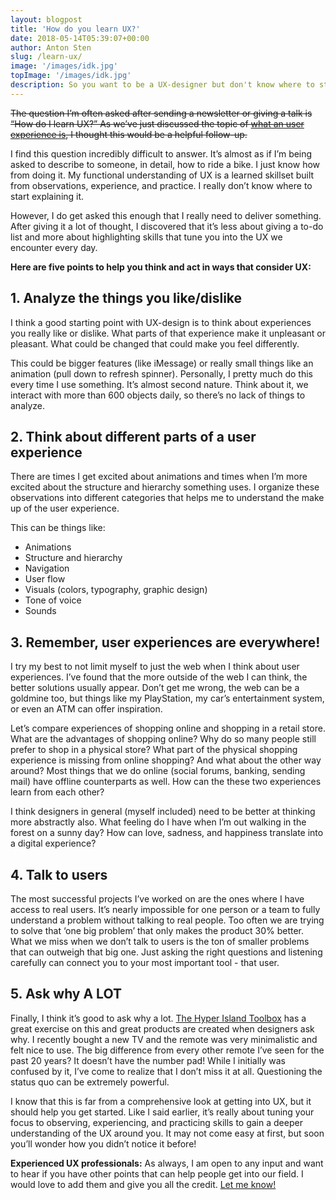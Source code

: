 ```yaml
---
layout: blogpost
title: 'How do you learn UX?'
date: 2018-05-14T05:39:07+00:00
author: Anton Sten
slug: /learn-ux/
image: '/images/idk.jpg'
topImage: '/images/idk.jpg'
description: So you want to be a UX-designer but don't know where to start? Here are my five points to think differently and kickstart your  UX career!
---
```


~~The question I’m often asked after sending a newsletter or giving a talk is “How do I learn UX?”  As we’ve just discussed the topic of [what an user experience is](https://www.antonsten.com/whatsux), I thought this would be a helpful follow-up.~~

I find this question incredibly difficult to answer. It’s almost as if I’m being asked to describe to someone, in detail, how to ride a bike. I just know how from doing it. My functional understanding of UX is a learned skillset built from observations, experience, and practice. I really don’t know where to start explaining it.

However, I do get asked this enough that I really need to deliver something.  After giving it a lot of thought, I discovered that it’s less about giving a to-do list and more about highlighting skills that tune you into the UX we encounter every day.

**Here are five points to help you think and act in ways that consider UX:**

## 1. Analyze the things you like/dislike
I think a good starting point with UX-design is to think about experiences you really like or dislike. What parts of that experience make it unpleasant or pleasant. What could be changed that could make you feel differently.

This could be bigger features (like iMessage) or really small things like an animation (pull down to refresh spinner). Personally, I pretty much do this every time I use something. It’s almost second nature. Think about it, we interact with more than 600 objects daily, so there’s no lack of things to analyze.


## 2. Think about different parts of a user experience
There are times I get excited about animations and times when I’m more excited about the structure and hierarchy something uses. I organize these observations into different categories that helps me to understand the make up of the user experience.

This can be things like:
- Animations
- Structure and hierarchy
- Navigation
- User flow
- Visuals (colors, typography, graphic design)
- Tone of voice
- Sounds


## 3. Remember, user experiences are everywhere!
I try my best to not limit myself to just the web when I think about user experiences. I’ve found that the more outside of the web I can think, the better solutions usually appear. Don’t get me wrong, the web can be a goldmine too, but things like my PlayStation, my car’s entertainment system, or even an ATM can offer inspiration.

Let’s compare experiences of shopping online and shopping in a retail store. What are the advantages of shopping online? Why do so many people still prefer to shop in a physical store? What part of the physical shopping experience is missing from online shopping? And what about the other way around? Most things that we do online (social forums, banking, sending mail) have offline counterparts as well. How can the these two experiences learn from each other?

I think designers in general (myself included) need to be better at thinking more abstractly also. What feeling do I have when I’m out walking in the forest on a sunny day? How can love, sadness, and happiness translate into a digital experience?


## 4. Talk to users
The most successful projects I’ve worked on are the ones where I have access to real users. It’s nearly impossible for one person or a team to fully understand a problem without talking to real people. Too often we are trying to solve that ‘one big problem’ that only makes the product 30% better. What we miss when we don’t talk to users is the ton of smaller problems that can outweigh that big one. Just asking the right questions and listening carefully can connect you to your most important tool - that user.


## 5. Ask why A LOT
Finally, I think it’s good to ask why a lot. [The Hyper Island Toolbox](http://toolbox.hyperisland.com/the-5-whys) has a great exercise on this and great products are created when designers ask why. I recently bought a new TV and the remote was very minimalistic and felt nice to use. The big difference from every other remote I’ve seen for the past 20 years? It doesn’t have the number pad! While I initially was confused by it, I’ve come to realize that I don’t miss it at all. Questioning the status quo can be extremely powerful.

I know that this is far from a comprehensive look at getting into UX, but it should help you get started. Like I said earlier, it’s really about tuning your focus to observing, experiencing, and practicing skills to gain a deeper understanding of the UX around you. It may not come easy at first, but soon you’ll wonder how you didn’t notice it before!

**Experienced UX professionals:** As always, I am open to any input and want to hear if you have other points that can help people get into our field. I would love to add them and give you all the credit. [Let me know!](https://www.twitter.com/antonsten)
